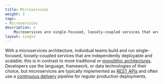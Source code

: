```yaml
---
title: Microservices
weight: 3
tags:
- Microservices
description: >
    Microservices are single-focused, loosely-coupled services that are independently deployable and scalable.
layout: single
---
```


With a microservices architecture, individual teams build and run single-focused, loosely-coupled services that are independently deployable and scalable; this is in contrast to more traditional or [monolithic architectures](../guides/microservices/deconstructing-the-monolith). Developers use the language, framework, or data technologies of their choice, but microservices are typically implemented as [REST APIs](../guides/microservices/basics-of-rest) and often use a [continuous delivery](../guides/ci-cd/ci-cd-what-is) pipeline for regular production deployments.